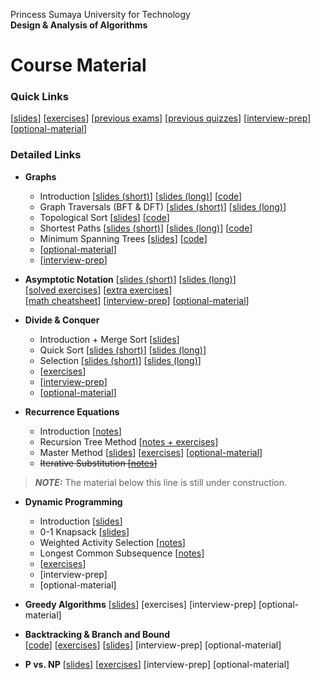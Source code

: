 Princess Sumaya University for Technology<br>
**Design & Analysis of Algorithms**


# Course Material

### Quick Links
[[slides](https://drive.google.com/drive/u/0/folders/15ezTID5fhYaOlR_0Zy5lP7jN4qcETCDi)] 
[[exercises](https://drive.google.com/drive/folders/1aEaUMbczLLp80JzB5EnFStJsJrTa_mxw)] 
[[previous exams](https://drive.google.com/drive/u/0/folders/1mmic8Ul1pXoO9C6xvaRsaXRQTrj1GqTY)]
[[previous quizzes](https://drive.google.com/drive/u/0/folders/1tvNj3AYvK5YVm_U7Tp-eYpU-NWs-v_ZZ)]
[[interview-prep](interview-prep/)]
[[optional-material](optional-material/)]

### Detailed Links

* **Graphs** 
    * Introduction                 [[slides (short)](https://drive.google.com/file/d/1vIbEBHi8pGOlHIPf5lUBfDUUs-ac5RDH/)] 
                                   [[slides (long)](https://drive.google.com/file/d/1fhcYNTnmLkEKMvBzls3HesdGga97cqmH/)]
                                   [[code](https://drive.google.com/file/d/1jgNftYLPDEzdD0U_5jYXn_fgl56RwE4g/)]
    * Graph Traversals (BFT & DFT) [[slides (short)](https://drive.google.com/file/d/1fR3AsEQn84guahNnKVeL3lOgAFvYNKyz/)] 
                                   [[slides (long)](https://drive.google.com/file/d/1_wj-m4c_WOKiT6Qq2DSUY3ZXQP7OrCtD/)]
    * Topological Sort             [[slides](https://drive.google.com/file/d/1xWo3TQFMiDe31e-Bqy9PxumRegMaRpwO/)]
                                   [[code](https://drive.google.com/file/d/19DG3jTJa12aP22INhpkx_huJ4poHdnqg/)]
    * Shortest Paths               [[slides (short)](https://drive.google.com/file/d/1bd-NuwswVWT7swyHDY-jYT5FPIcgPppS/)] 
                                   [[slides (long)](https://drive.google.com/file/d/1fz5vPtoOSfnUf61_xk8Xy3z--GE6C4ZE/)]
                                   [[code](https://drive.google.com/file/d/1_vA1YxbWWR3lr21ux248HRsza66Dq4fj/)]
    * Minimum Spanning Trees       [[slides](https://drive.google.com/file/d/1TAX45xeJIYbjw4P9ySMqZZcgF6iehipy/)]
                                   [[code](https://drive.google.com/file/d/1phH9_Ra7rpH2fpWdSr6hvuCVS_zmpJT3/)]
    * [[optional-material](optional-material/graphs.md)]
    * [[interview-prep](interview-prep/graphs.md)]
      
* **Asymptotic Notation**  [[slides (short)](https://drive.google.com/file/d/14mo6Z8_6il2zlEiX2CeqtUdQ5ncDUkl_/)] 
                           [[slides (long)](https://drive.google.com/file/d/1IncXT77Na9JGFleUfsKDSBRha_XGnmpI/)]<br> 
                           [[solved exercises](https://docs.google.com/document/d/1PiICvOyTGuuyXjHlTLHfdDstboefJ46jHFOkSYu7ORI)] 
                           [[extra exercises](https://drive.google.com/file/d/1fCnkcCc25tJga370pk3T5NDwf3zohkt3/view?usp=drive_link)]<br>
                           [[math cheatsheet](https://drive.google.com/file/d/1LZ_169rEf6s6UEs9UQqg55SSazzozYuE/view?usp=drive_link)]
                           [[interview-prep](interview-prep/complexity.md)]
                           [[optional-material](optional-material/complexity.md)]

* **Divide & Conquer**             
    * Introduction + Merge Sort    [[slides](https://drive.google.com/file/d/1o13dQkmnxCxddsf13W4X419AHYa4wvKy)]
    * Quick Sort                   [[slides (short)](https://drive.google.com/file/d/1nYmqU9Bdh5PnSC_cwYPYX4LbBJ_wJpk8)]
                                   [[slides (long)](https://drive.google.com/file/d/1qsvZPhIMspop8T-9dKy1TQcROpgmX05Z/)]
    * Selection                    [[slides (short)](https://drive.google.com/file/d/17VoJ39NUee3qLZp_Q544NVfNIaVBsAYM)]
                                   [[slides (long)](https://drive.google.com/file/d/1fJasqEUfQbHFNaS3Bxw_9juFmLDD_yhD)]
    * [[exercises](https://docs.google.com/document/d/1P8mtuPHjUSCAlzfV51izkOVw38kALpc9gy5E9x-5NBY/edit?usp=sharing)]
    * [[interview-prep](interview-prep/divide-conquer.md)]
    * [[optional-material](optional-material/divide-conquer.md)]


* **Recurrence Equations**         
    * Introduction                 [[notes](https://drive.google.com/file/d/1mz7Glr3PedzP77wYnGlfdfUTvbv3SidA)]
    * Recursion Tree Method        [[notes + exercises](https://drive.google.com/file/d/1sMUrc7DLmeXg81MWFqFs6Rb0hITRdvPS)]
    * Master Method                [[slides](https://drive.google.com/file/d/1Lxfk8k8vkqoouynU3-bNOYixwqsuxUdo)]
                                   [[exercises](https://drive.google.com/file/d/1TyRuBx9PB5BQq_GAV-4NjekKuA8SNc1l)]
                                   [[optional-material](optional-material/master.md)]
    * ~~Iterative Substitution       [[notes](https://drive.google.com/file/d/11kRyPVPOfNPfwD39njN9P5Yh1ah0hZWF)]~~

> **_NOTE:_**  The material below this line is still under construction.

* **Dynamic Programming**          
    * Introduction                 [[slides](https://drive.google.com/file/d/1up8z0O4oEByYWus2GFa1QXDu-jLJC34y)]
    * 0-1 Knapsack                 [[slides](https://drive.google.com/file/d/1-NKjzeUQU27CkL9dP-haROCWJZGykTIZ)]
    * Weighted Activity Selection  [[notes](https://drive.google.com/file/d/1yeQSte5L4nd3-15CwUy3BmP9-xiSN44u)]
    * Longest Common Subsequence   [[notes](https://drive.google.com/file/d/1llVSTBTNT1Q8L2YDL3WJEZ_gCD-4tKJb)]
    * [[exercises](https://docs.google.com/document/d/1OgZW-Mtdydh8yaqPJm1TlZJz2te7eGJ29qA6JXgthQc)]
    * [interview-prep]
    * [optional-material]
  
* **Greedy Algorithms**            [[slides](https://drive.google.com/file/d/11bMhcejneJjwvSv3IhoS2EDgpFF-Xbmj)]
                                   [exercises]
                                   [interview-prep]
                                   [optional-material]

* **Backtracking & Branch and Bound**                 
                                   [[code](https://drive.google.com/file/d/1SzQoKpGLHWAqSEpIjUfbnwKMymKmGxjA)]
                                   [[exercises](https://docs.google.com/document/d/1YTE0tlv39OiHxYrs_vzgrua6921xjNct9Vo_4dtrFkU)]
                                   [[slides](https://drive.google.com/file/d/1kjeXRczTEMWeSf5rk7YHE9qEVgpOUF34)]
                                   [interview-prep]
                                   [optional-material]

* **P vs. NP**                     [[slides](https://drive.google.com/file/d/1U2eVLn3eWTvL3sXw9GqxSbQ_bdBaAh_F)]
                                   [[exercises](https://drive.google.com/file/d/1LhomwjcVGhWF9LtYkk-SM9iaZuWEAdVT)]
                                   [interview-prep]
                                   [optional-material]
